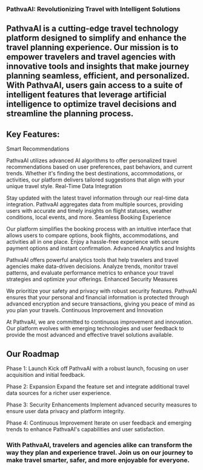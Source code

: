 ### PathvaAI: Revolutionizing Travel with Intelligent Solutions
## PathvaAI is a cutting-edge travel technology platform designed to simplify and enhance the travel planning experience. Our mission is to empower travelers and travel agencies with innovative tools and insights that make journey planning seamless, efficient, and personalized. With PathvaAI, users gain access to a suite of intelligent features that leverage artificial intelligence to optimize travel decisions and streamline the planning process.

## Key Features:
Smart Recommendations

PathvaAI utilizes advanced AI algorithms to offer personalized travel recommendations based on user preferences, past behaviors, and current trends. Whether it's finding the best destinations, accommodations, or activities, our platform delivers tailored suggestions that align with your unique travel style.
Real-Time Data Integration

Stay updated with the latest travel information through our real-time data integration. PathvaAI aggregates data from multiple sources, providing users with accurate and timely insights on flight statuses, weather conditions, local events, and more.
Seamless Booking Experience

Our platform simplifies the booking process with an intuitive interface that allows users to compare options, book flights, accommodations, and activities all in one place. Enjoy a hassle-free experience with secure payment options and instant confirmation.
Advanced Analytics and Insights

PathvaAI offers powerful analytics tools that help travelers and travel agencies make data-driven decisions. Analyze trends, monitor travel patterns, and evaluate performance metrics to enhance your travel strategies and optimize your offerings.
Enhanced Security Measures

We prioritize your safety and privacy with robust security features. PathvaAI ensures that your personal and financial information is protected through advanced encryption and secure transactions, giving you peace of mind as you plan your travels.
Continuous Improvement and Innovation

At PathvaAI, we are committed to continuous improvement and innovation. Our platform evolves with emerging technologies and user feedback to provide the most advanced and effective travel solutions available.
## Our Roadmap
Phase 1: Launch
Kick off PathvaAI with a robust launch, focusing on user acquisition and initial feedback.

Phase 2: Expansion
Expand the feature set and integrate additional travel data sources for a richer user experience.

Phase 3: Security Enhancements
Implement advanced security measures to ensure user data privacy and platform integrity.

Phase 4: Continuous Improvement
Iterate on user feedback and emerging trends to enhance PathvaAI's capabilities and user satisfaction.

### With PathvaAI, travelers and agencies alike can transform the way they plan and experience travel. Join us on our journey to make travel smarter, safer, and more enjoyable for everyone.